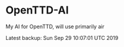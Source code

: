 # OpenTTD-AI
My AI for OpenTTD, will use primarily air

Latest backup: Sun Sep 29 10:07:01 UTC 2019
